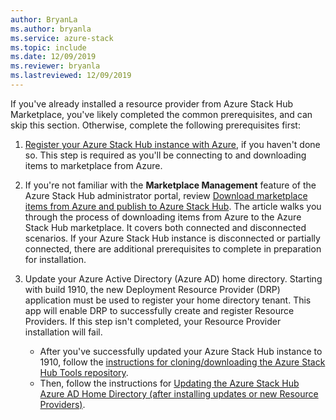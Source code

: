 ```yaml
---
author: BryanLa
ms.author: bryanla
ms.service: azure-stack
ms.topic: include
ms.date: 12/09/2019
ms.reviewer: bryanla
ms.lastreviewed: 12/09/2019
---
```


If you've already installed a resource provider from Azure Stack Hub Marketplace, you've likely completed the common prerequisites, and can skip this section. Otherwise, complete the following prerequisites first: 

1. [Register your Azure Stack Hub instance with Azure](../operator/azure-stack-registration.md), if you haven't done so. This step is required as you'll be connecting to and downloading items to marketplace from Azure.

2. If you're not familiar with the **Marketplace Management** feature of the Azure Stack Hub administrator portal, review [Download marketplace items from Azure and publish to Azure Stack Hub](../operator/azure-stack-download-azure-marketplace-item.md). The article walks you through the process of downloading items from Azure to the Azure Stack Hub marketplace. It covers both connected and disconnected scenarios. If your Azure Stack Hub instance is disconnected or partially connected, there are additional prerequisites to complete in preparation for installation.

3. Update your Azure Active Directory (Azure AD) home directory. Starting with build 1910, the new Deployment Resource Provider (DRP) application must be used to register your home directory tenant. This app will enable DRP to successfully create and register Resource Providers. If this step isn't completed, your Resource Provider installation will fail. 

   - After you've successfully updated your Azure Stack Hub instance to 1910, follow the [instructions for cloning/downloading the Azure Stack Hub Tools repository](../operator/azure-stack-powershell-download.md). 
   - Then, follow the instructions for [Updating the Azure Stack Hub Azure AD Home Directory (after installing updates or new Resource Providers)](https://github.com/Azure/AzureStack-Tools/tree/master/Identity#updating-the-azure-stack-aad-home-directory-after-installing-updates-or-new-resource-providers). 
